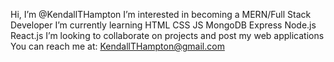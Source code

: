 Hi, I’m @KendallTHampton
I’m interested in becoming a MERN/Full Stack Developer
I’m currently learning HTML CSS JS MongoDB Express Node.js React.js
I’m looking to collaborate on projects and post my web applications
You can reach me at: KendallTHampton@gmail.com

